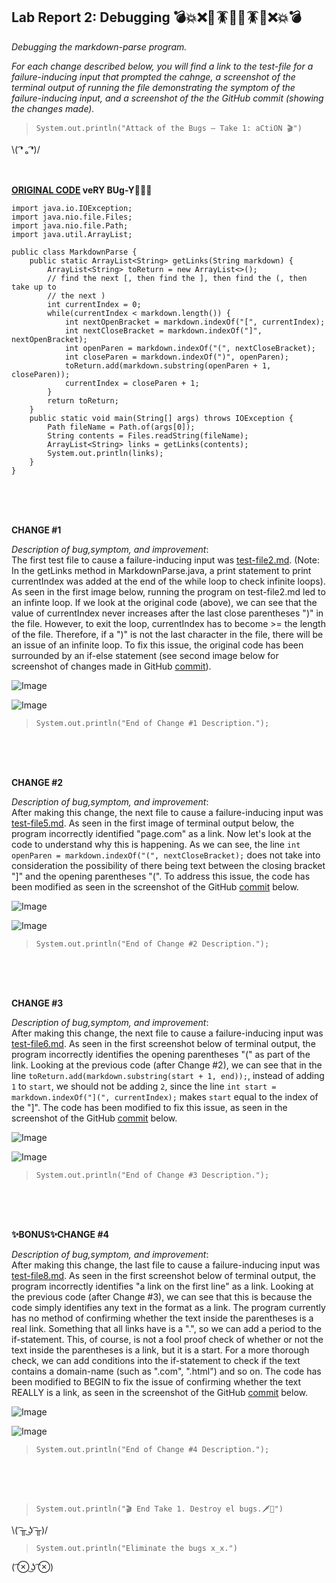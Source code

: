 
## Lab Report 2: Debugging 💣💥❌🦟🪳🐜🦟🪳🐜❌💥💣 
*Debugging the markdown-parse program.*   

*For each change described below, you will find a link to the test-file for a failure-inducing input that prompted the cahnge, a screenshot of the terminal output of running the file demonstrating the symptom of the failure-inducing input, and a screenshot of the the GitHub commit (showing the changes made).*  
 
>`System.out.println("Attack of the Bugs — Take 1: aCtiON 🎬")`    

\\( ͡❛ ₒ ͡❛)/ <br/><br/><br/>

**[ORIGINAL CODE](https://github.com/ucsd-cse15l-w22/markdown-parse/blob/main/MarkdownParse.java) veRY BUg-Y🦟🦟🦟**   
```
import java.io.IOException;
import java.nio.file.Files;
import java.nio.file.Path;
import java.util.ArrayList;

public class MarkdownParse {
    public static ArrayList<String> getLinks(String markdown) {
        ArrayList<String> toReturn = new ArrayList<>();
        // find the next [, then find the ], then find the (, then take up to
        // the next )
        int currentIndex = 0;
        while(currentIndex < markdown.length()) {
            int nextOpenBracket = markdown.indexOf("[", currentIndex);
            int nextCloseBracket = markdown.indexOf("]", nextOpenBracket);
            int openParen = markdown.indexOf("(", nextCloseBracket);
            int closeParen = markdown.indexOf(")", openParen);
            toReturn.add(markdown.substring(openParen + 1, closeParen));
            currentIndex = closeParen + 1;
        }
        return toReturn;
    }
    public static void main(String[] args) throws IOException {
		Path fileName = Path.of(args[0]);
	    String contents = Files.readString(fileName);
        ArrayList<String> links = getLinks(contents);
        System.out.println(links);
    }
}   
```
<br/><br/><br/>

   
**CHANGE #1**

*Description of bug,symptom, and improvement*:    
The first test file to cause a failure-inducing input was [test-file2.md](https://github.com/doraemon127/markdown-parse/blob/main/test-file2.md). (Note: In the getLinks method in MarkdownParse.java, a print statement to print currentIndex was added at the end of the while loop to check infinite loops). As seen in the first image below, running the program on test-file2.md led to an infinte loop. If we look at the original code (above), we can see that the value of currentIndex never increases after the last close parentheses ")" in the file. However, to exit the loop, currentIndex has to become >= the length of the file. Therefore, if a ")" is not the last character in the file, there will be an issue of an infinite loop. To fix this issue, the original code has been surrounded by an if-else statement (see second image below for screenshot of changes made in GitHub [commit](https://github.com/doraemon127/markdown-parse/commit/dc56311921a1fca13324f7803f466df738f52edf)).

![Image](https://user-images.githubusercontent.com/79061216/151627499-16484e42-0464-4b4c-a40b-e53890455bb6.png)     


![Image](https://user-images.githubusercontent.com/79061216/151627600-00b614f5-4e77-4c83-b220-55695dadbcb3.png)     
>`System.out.println("End of Change #1 Description.");`  
 
<br/><br/><br/>




**CHANGE #2**

*Description of bug,symptom, and improvement*:    
After making this change, the next file to cause a failure-inducing input was [test-file5.md](https://github.com/doraemon127/markdown-parse/blob/main/test-file5.md). As seen in the first image of terminal output below, the program incorrectly identified "page.com" as a link. Now let's look at the code to understand why this is happening. As we can see, the line `int openParen = markdown.indexOf("(", nextCloseBracket);` does not take into consideration the possibility of there being text between the closing bracket "]" and the opening parentheses "(". To address this issue, the code has been modified as seen in the screenshot of the GitHub [commit](https://github.com/doraemon127/markdown-parse/commit/7faabceaf8ebf6a42e154772228fe6b7ac3217f1) below.

![Image](https://user-images.githubusercontent.com/79061216/151628258-02a96232-8646-4246-95ba-7f5d71238844.png)     


![Image](https://user-images.githubusercontent.com/79061216/151630015-e2ae221e-14cc-4398-841c-c1e7fa8da2cb.png)     
>`System.out.println("End of Change #2 Description.");`  
 
<br/><br/><br/>



**CHANGE #3**

*Description of bug,symptom, and improvement*:    
After making this change, the next file to cause a failure-inducing input was [test-file6.md](https://github.com/doraemon127/markdown-parse/blob/main/test-file6.md). As seen in the first screenshot below of terminal output, the program incorrectly identifies the opening parentheses "(" as part of the link. Looking at the previous code (after Change #2), we can see that in the line `toReturn.add(markdown.substring(start + 1, end));`, instead of adding `1` to `start`, we should not be adding `2`, since the line `int start = markdown.indexOf("](", currentIndex);` makes `start` equal to the index of the "]". The code has been modified to fix this issue, as seen in the screenshot of the GitHub [commit](https://github.com/doraemon127/markdown-parse/commit/4c5971d9addbb3f2058af2da4dccfe2f44f1d88e) below.    

![Image](https://user-images.githubusercontent.com/79061216/151630700-4c0c27ee-6869-4942-8d31-4e040d8dc76e.png)     


![Image](https://user-images.githubusercontent.com/79061216/151632099-03a9ac5a-499b-405c-b67f-ce8b4112d105.png)     
>`System.out.println("End of Change #3 Description.");`  
 
<br/><br/><br/>    


**✨BONUS✨CHANGE #4**

*Description of bug,symptom, and improvement*:    
After making this change, the last file to cause a failure-inducing input was [test-file8.md](https://github.com/doraemon127/markdown-parse/blob/main/test-file8.md). As seen in the first screenshot below of terminal output, the program incorrectly identifies "a link on the first line" as a link. Looking at the previous code (after Change #3), we can see that this is because the code simply identifies any text in the format [](text) as a link. The program currently has no method of confirming whether the text inside the parentheses is a real link. Something that all links have is a ".", so we can add a period to the if-statement. This, of course, is not a fool proof check of whether or not the text inside the parentheses is a link, but it is a start. For a more thorough check, we can add conditions into the if-statement to check if the text contains a domain-name (such as ".com", ".html") and so on. The code has been modified to BEGIN to fix the issue of confirming whether the text REALLY is a link, as seen in the screenshot of the GitHub [commit](https://github.com/doraemon127/markdown-parse/commit/e02a32092dea04ab07e3c74f85aff96a781e3d9d) below.    

![Image](https://user-images.githubusercontent.com/79061216/151632403-99ae952f-55a3-4cc2-a4fa-98ed39cb28b6.png)     


![Image](https://user-images.githubusercontent.com/79061216/151633311-09174e7d-8868-4252-87ec-ee21ee174367.png)     
>`System.out.println("End of Change #4 Description.");`  
 
<br/><br/><br/>    
 
>`System.out.println("🎬 End Take 1. Destroy el bugs.🗡🔫")`    

\\( ͡╥ ͜ʖ ͡╥)/ 

>`System.out.println("Eliminate the bugs x_x.")`

( ͡⊗ ͜ʖ ͡⊗) <br/><br/>
 


